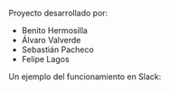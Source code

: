 Proyecto desarrollado por:
- Benito Hermosilla
- Álvaro Valverde
- Sebastián Pacheco
- Felipe Lagos

Un ejemplo del funcionamiento en Slack:
<img source="https://github.com/Santasy/PortafolioINFO229/raw/master/Proyecto/ejemplo.png">